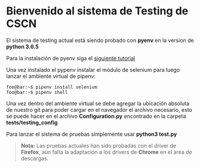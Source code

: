 ﻿# Bienvenido al sistema de Testing de CSCN

El sistema de testing actual está siendo probado con **pyenv** en la version de **python 3.6.5**

Para la instalación de pyenv siga el [siguiente tutorial](https://phoikoi.io/2018/04/03/bootstrap-pipenv-debian.html)

Una vez instalado el pypenv instalar el módulo de selenium para luego lanzar el ambiente virtual de pipenv: 
```
foo@bar:~$ pipenv install selenium
foo@bar:~$ pipenv shell
```	

Una vez dentro del ambiente virtual se debe agregar la ubicación absoluta de nuestro git para poder cargar en el navegador el archivo necesario, esto se puede hacer en el archivo **Configuration.p<span></span>y** encontrado en la carpeta **tests/testing_config**

Para lanzar el sistema de pruebas simplemente usar **python3 test.py**

> **Nota:** Las pruebas actuales han sido probadas con el driver de **Firefox**, aún falta la adaptación a los drivers de **Chrome** en el area de descargas.
